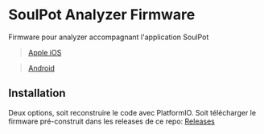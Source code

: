 # SoulPot Analyzer Firmware

Firmware pour analyzer accompagnant l'application SoulPot
> [Apple iOS]()

> [Android]()

## Installation
Deux options, soit reconstruire le code avec PlatformIO. Soit télécharger le firmware pré-construit dans les releases de ce repo: [Releases](https://github.com/julianitow/SPAnalyzer/tags)